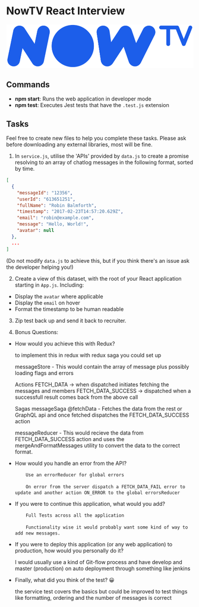 # NowTV React Interview

![NowTV](./logo.png)

## Commands

- **npm start**: Runs the web application in developer mode
- **npm test**: Executes Jest tests that have the `.test.js` extension

## Tasks

Feel free to create new files to help you complete these tasks. Please ask before downloading any external libraries, most will be fine.

1. In `service.js`, utilise the 'APIs' provided by `data.js` to create a promise resolving to an array of chatlog messages in the following format, sorted by time.

```json
[
  {
    "messageId": "12356",
    "userId": "613651251",
    "fullName": "Robin Balmforth",
    "timestamp": "2017-02-23T14:57:20.629Z",
    "email": "robin@example.com",
    "message": "Hello, World!",
    "avatar": null
  },
  ...
]
```
(Do not modify `data.js` to achieve this, but if you think there's an issue ask the developer helping you!)

2. Create a view of this dataset, with the root of your React application starting in `App.js`. Including:
  - Display the `avatar` where applicable
  - Display the `email` on hover
  - Format the timestamp to be human readable

3. Zip test back up and send it back to recruiter.

4. Bonus Questions:
  - How would you achieve this with Redux?

       to implement this in redux with redux saga you could set up

       messageStore - This would contain the array of message plus possibly loading flags and errors


       Actions
          FETCH_DATA -> when dispatched initiates fetching the messages and members
          FETCH_DATA_SUCCESS -> dispatched when a successfull result comes back from the above call

       Sagas
        messageSaga
            @fetchData - Fetches the data from the rest or GraphQL api and once fetched dispatches the FETCH_DATA_SUCCESS action


       messageReducer - This would recieve the data from FETCH_DATA_SUCCESS action and uses the mergeAndFormatMessages utility to convert the data to the correct format.




  - How would you handle an error from the API?

            Use an errorReducer for global errors

            On error from the server dispatch a FETCH_DATA_FAIL error to update and another action ON_ERROR to the global errorsReducer


  - If you were to continue this application, what would you add?

            Full Tests across all the application

            Functionality wise it would probably want some kind of way to add new messages.

  - If you were to deploy this application (or any web application) to production, how would you personally do it?

       I would usually use a kind of Git-flow process and have develop and master (production) on auto deployment through something like jenkins

  - Finally, what did you think of the test? 😀

       the service test covers the basics but could be improved to test things like formatting, ordering and the number of messages is correct


